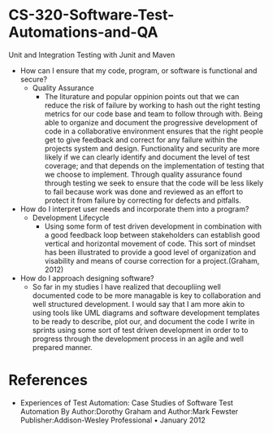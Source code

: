 # CS-320-Software-Test-Automations-and-QA
Unit and Integration Testing with Junit and Maven
- How can I ensure that my code, program, or software is functional and secure?
  - Quality Assurance
    - The liturature and popular oppinion points out that we can reduce the risk of failure by working to hash out
    the right testing metrics for our code base and team to follow through with. Being able to organize and document
    the progressive development of code in a collaborative environment ensures that the right people get to
    give feedback and correct for any failure within the projects system and design. Functionality and security are
    more likely if we can clearly identify and document the level of test coverage; and that depends on the implementation
    of testing that we choose to implement. Through quality assurance found through testing we seek to ensure that the code will be
    less likely to fail because work was done and reviewed as an effort to protect it from failure by correcting for defects and pitfalls.
- How do I interpret user needs and incorporate them into a program?
  - Development Lifecycle
    - Using some form of test driven development in combination with a good feedback loop between stakeholders
    can establish good vertical and horizontal movement of code. This sort of mindset has been illustrated to
    provide a good level of organization and visability and means of course correction for a project.(Graham, 2012)
- How do I approach designing software?
  - So far in my studies I have realized that decoupliing well documented code to be more managable is key to collaboration
  and well structured development. I would say that I am more akin to using tools like UML diagrams and software development
  templates to be ready to describe, plot our, and document the code I write in sprints using some sort of test driven development
  in order to to progress through the development process in an agile and well prepared manner.

# References
- Experiences of Test Automation: Case Studies of Software Test Automation 
By Author:Dorothy Graham and Author:Mark Fewster 
Publisher:Addison-Wesley Professional • January 2012 
